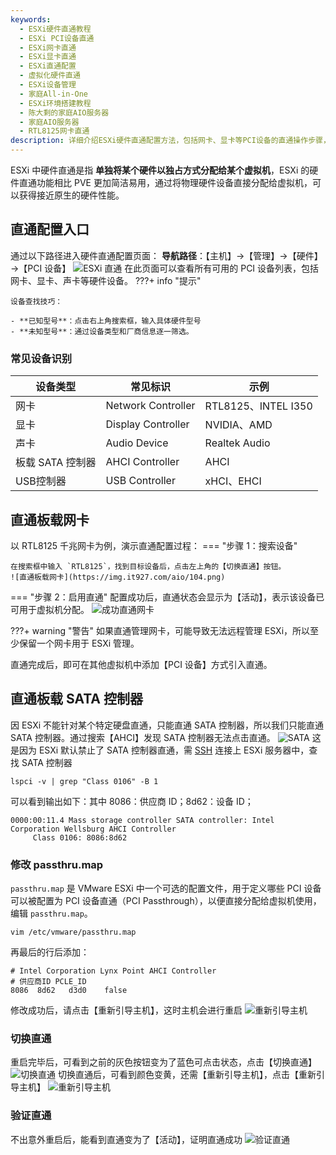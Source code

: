 ```yaml
---
keywords:
  - ESXi硬件直通教程
  - ESXi PCI设备直通
  - ESXi网卡直通
  - ESXi显卡直通
  - ESXi直通配置
  - 虚拟化硬件直通
  - ESXi设备管理
  - 家庭All-in-One
  - ESXi环境搭建教程
  - 陈大剩的家庭AIO服务器
  - 家庭AIO服务器
  - RTL8125网卡直通
description: 详细介绍ESXi硬件直通配置方法，包括网卡、显卡等PCI设备的直通操作步骤，让虚拟机获得更好的硬件性能。
---
```

ESXi 中硬件直通是指 **单独将某个硬件以独占方式分配给某个虚拟机**，ESXi 的硬件直通功能相比 PVE 更加简洁易用，通过将物理硬件设备直接分配给虚拟机，可以获得接近原生的硬件性能。

## 直通配置入口
通过以下路径进入硬件直通配置页面：
**导航路径**：【主机】→【管理】→【硬件】→【PCI 设备】
![ESXi 直通](https://img.it927.com/aio/103.png)
在此页面可以查看所有可用的 PCI 设备列表，包括网卡、显卡、声卡等硬件设备。
???+ info "提示"

    设备查找技巧：

    - **已知型号**：点击右上角搜索框，输入具体硬件型号
    - **未知型号**：通过设备类型和厂商信息逐一筛选。

###  **常见设备识别**
| 设备类型        | 常见标识 | 示例                 |
|-------------|----------|--------------------|
| 网卡          | Network Controller | RTL8125、INTEL I350 |
| 显卡          | Display Controller | NVIDIA、AMD         |
| 声卡          | Audio Device | Realtek Audio      |
| 板载 SATA 控制器 | AHCI Controller | AHCI      |
| USB控制器      | USB Controller | xHCI、EHCI          |

## 直通板载网卡
以 RTL8125 千兆网卡为例，演示直通配置过程：
=== "步骤 1：搜索设备"

    在搜索框中输入 `RTL8125`，找到目标设备后，点击左上角的【切换直通】按钮。
    ![直通板载网卡](https://img.it927.com/aio/104.png)

=== "步骤 2：启用直通"
    配置成功后，直通状态会显示为【活动】，表示该设备已可用于虚拟机分配。
    ![成功直通网卡](https://img.it927.com/aio/105.png)

???+ warning "警告"
    如果直通管理网卡，可能导致无法远程管理 ESXi，所以至少保留一个网卡用于 ESXi 管理。

直通完成后，即可在其他虚拟机中添加【PCI 设备】方式引入直通。

## 直通板载 SATA 控制器
因 ESXi 不能针对某个特定硬盘直通，只能直通 SATA 控制器，所以我们只能直通 SATA 控制器。通过搜索【AHCI】发现 SATA 控制器无法点击直通。
![SATA](https://img.it927.com/aio/296.png)
这是因为 ESXi 默认禁止了 SATA 控制器直通，需 [SSH](../preparation/base-settings.md#ssh) 连接上 ESXi 服务器中，查找 SATA 控制器
```shell
lspci -v | grep "Class 0106" -B 1  
```
可以看到输出如下：其中 8086：供应商 ID；8d62：设备 ID；
```base
0000:00:11.4 Mass storage controller SATA controller: Intel Corporation Wellsburg AHCI Controller 
	 Class 0106: 8086:8d62
```
### 修改 passthru.map
`passthru.map` 是 VMware ESXi 中一个可选的配置文件，用于定义哪些 PCI 设备可以被配置为 PCI 设备直通（PCI Passthrough），以便直接分配给虚拟机使用，编辑 `passthru.map`。
```shell
vim /etc/vmware/passthru.map
```
再最后的行后添加：
```shell
# Intel Corporation Lynx Point AHCI Controller
# 供应商ID PCLE_ID
8086  8d62   d3d0    false
```
修改成功后，请点击【重新引导主机】，这时主机会进行重启
![重新引导主机](https://img.it927.com/aio/297.png)
### 切换直通
重启完毕后，可看到之前的灰色按钮变为了蓝色可点击状态，点击【切换直通】
![切换直通](https://img.it927.com/aio/298.png)
切换直通后，可看到颜色变黄，还需【重新引导主机】，点击【重新引导主机】
![重新引导主机](https://img.it927.com/aio/299.png)
### 验证直通
不出意外重启后，能看到直通变为了【活动】，证明直通成功
![验证直通](https://img.it927.com/aio/301.png)
